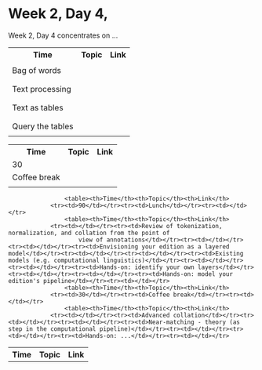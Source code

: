 # Week 2, Day 4,
Week 2, Day 4 concentrates on ...
                    <table><th>Time</th><th>Topic</th><th>Link</th>
                <tr><td></td></tr><tr><td>Bag of words</td></tr><tr><td></td></tr><tr><td></td></tr><tr><td>Text processing</td></tr><tr><td></td></tr><tr><td></td></tr><tr><td>Text as tables</td></tr><tr><td></td></tr><tr><td></td></tr><tr><td>Query the tables</td></tr><tr><td></td></tr>
                    <table><th>Time</th><th>Topic</th><th>Link</th>
                <tr><td>30</td></tr><tr><td>Coffee break</td></tr><tr><td></td></tr>
                    <table><th>Time</th><th>Topic</th><th>Link</th>
                
                    <table><th>Time</th><th>Topic</th><th>Link</th>
                <tr><td>90</td></tr><tr><td>Lunch</td></tr><tr><td></td></tr>
                    <table><th>Time</th><th>Topic</th><th>Link</th>
                <tr><td></td></tr><tr><td>Review of tokenization, normalization, and collation from the point of
                        view of annotations</td></tr><tr><td></td></tr><tr><td></td></tr><tr><td>Envisioning your edition as a layered model</td></tr><tr><td></td></tr><tr><td></td></tr><tr><td>Existing models (e.g. computational linguistics)</td></tr><tr><td></td></tr><tr><td></td></tr><tr><td>Hands-on: identify your own layers</td></tr><tr><td></td></tr><tr><td></td></tr><tr><td>Hands-on: model your edition's pipeline</td></tr><tr><td></td></tr>
                    <table><th>Time</th><th>Topic</th><th>Link</th>
                <tr><td>30</td></tr><tr><td>Coffee break</td></tr><tr><td></td></tr>
                    <table><th>Time</th><th>Topic</th><th>Link</th>
                <tr><td></td></tr><tr><td>Advanced collation</td></tr><tr><td></td></tr><tr><td></td></tr><tr><td>Near-matching - theory (as step in the computational pipeline)</td></tr><tr><td></td></tr><tr><td></td></tr><tr><td>Hands-on: ...</td></tr><tr><td></td></tr>